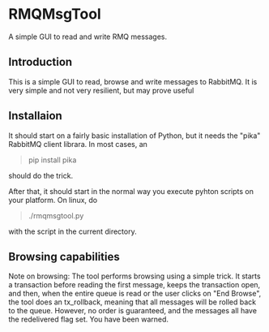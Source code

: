 # RMQMsgTool
A simple GUI to read and write RMQ messages.

## Introduction

This is a simple GUI to read, browse and write messages to RabbitMQ. 
It is very simple and not very resilient, but may prove useful

## Installaion

It should start on a fairly basic installation of Python, but it
needs the "pika" RabbitMQ client librara. In most cases, an

  > pip install pika
  
  
should do the trick.

After that, it should start in the normal way you execute pyhton scripts
on your platform. On linux, do

 > ./rmqmsgtool.py 
 
with the script in the current directory.

## Browsing capabilities

Note on browsing: The tool performs browsing using a simple trick. It
starts a transaction before reading the first message, keeps the 
transaction open, and then, when the entire queue is read or the
user clicks on "End Browse", the tool does an tx_rollback, meaning
that all messages will be rolled back to the queue. However,
no order is guaranteed, and the messages all have the redelivered flag
set. You have been warned.


